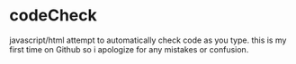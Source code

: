 # codeCheck
javascript/html attempt to automatically check code as you type.
this is my first time on Github so i apologize for any mistakes or confusion.
